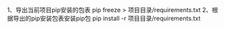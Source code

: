 1、导出当前项目pip安装的包表
pip freeze > 项目目录/requirements.txt
2、根据导出的pip安装包表安装pip包
pip install -r 项目目录/requirements.txt
